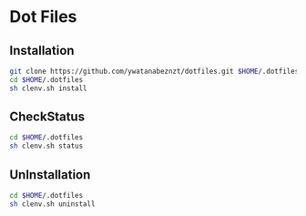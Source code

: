 Dot Files
=========

## Installation
``` sh
git clone https://github.com/ywatanabeznzt/dotfiles.git $HOME/.dotfiles
cd $HOME/.dotfiles
sh clenv.sh install
```

## CheckStatus
``` sh
cd $HOME/.dotfiles
sh clenv.sh status
```

## UnInstallation

``` sh
cd $HOME/.dotfiles
sh clenv.sh uninstall
```

